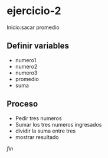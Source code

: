 # ejercicio-2
Inicio:sacar promedio

## Definir variables
- numero1
- numero2
- numero3
- promedio
- suma

## Proceso
- Pedir tres numeros
- Sumar los tres numeros ingresados
- dividir la suma entre tres
- mostrar resultado

*fin*